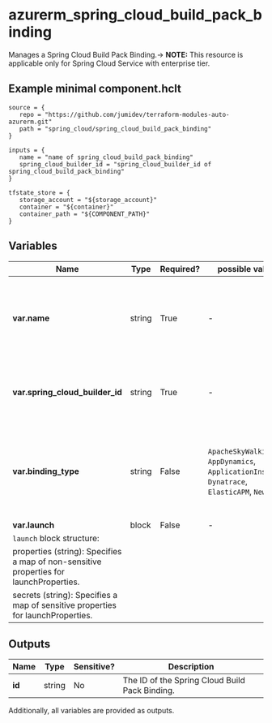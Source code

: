 # azurerm_spring_cloud_build_pack_binding

Manages a Spring Cloud Build Pack Binding.-> **NOTE:** This resource is applicable only for Spring Cloud Service with enterprise tier.

## Example minimal component.hclt

```hcl
source = {
   repo = "https://github.com/jumidev/terraform-modules-auto-azurerm.git" 
   path = "spring_cloud/spring_cloud_build_pack_binding" 
}

inputs = {
   name = "name of spring_cloud_build_pack_binding" 
   spring_cloud_builder_id = "spring_cloud_builder_id of spring_cloud_build_pack_binding" 
}

tfstate_store = {
   storage_account = "${storage_account}" 
   container = "${container}" 
   container_path = "${COMPONENT_PATH}" 
}

```

## Variables

| Name | Type | Required? |  possible values |  Description |
| ---- | ---- | --------- |  ----------- | ----------- |
| **var.name** | string | True | -  |  The name which should be used for this Spring Cloud Build Pack Binding. Changing this forces a new Spring Cloud Build Pack Binding to be created. | 
| **var.spring_cloud_builder_id** | string | True | -  |  The ID of the Spring Cloud Builder. Changing this forces a new Spring Cloud Build Pack Binding to be created. | 
| **var.binding_type** | string | False | `ApacheSkyWalking`, `AppDynamics`, `ApplicationInsights`, `Dynatrace`, `ElasticAPM`, `NewRelic`  |  Specifies the Build Pack Binding Type. Allowed values are `ApacheSkyWalking`, `AppDynamics`, `ApplicationInsights`, `Dynatrace`, `ElasticAPM` and `NewRelic`. | 
| **var.launch** | block | False | -  |  A `launch` block. | 
| `launch` block structure: || 
|   properties (string): Specifies a map of non-sensitive properties for launchProperties. ||
|   secrets (string): Specifies a map of sensitive properties for launchProperties. ||



## Outputs

| Name | Type | Sensitive? | Description |
| ---- | ---- | --------- | --------- |
| **id** | string | No  | The ID of the Spring Cloud Build Pack Binding. | 

Additionally, all variables are provided as outputs.
